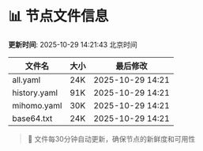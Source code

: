 # 📊 节点文件信息

**更新时间**: 2025-10-29 14:21:43 北京时间

| 文件名 | 大小 | 最后修改 |
|--------|------|----------|
| all.yaml | 24K | 2025-10-29 14:21 |
| history.yaml | 91K | 2025-10-29 14:21 |
| mihomo.yaml | 30K | 2025-10-29 14:21 |
| base64.txt | 24K | 2025-10-29 14:21 |

> 🔄 文件每30分钟自动更新，确保节点的新鲜度和可用性
